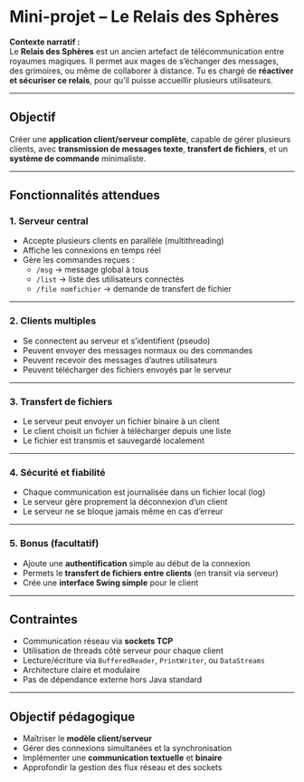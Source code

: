 # Mini-projet – Le Relais des Sphères

**Contexte narratif :**  
Le **Relais des Sphères** est un ancien artefact de télécommunication entre royaumes magiques. Il permet aux mages de s’échanger des messages, des grimoires, ou même de collaborer à distance. Tu es chargé de **réactiver et sécuriser ce relais**, pour qu’il puisse accueillir plusieurs utilisateurs.

---

## Objectif

Créer une **application client/serveur complète**, capable de gérer plusieurs clients, avec **transmission de messages texte**, **transfert de fichiers**, et un **système de commande** minimaliste.

---

## Fonctionnalités attendues

### 1. Serveur central
- Accepte plusieurs clients en parallèle (multithreading)
- Affiche les connexions en temps réel
- Gère les commandes reçues :
  - `/msg` → message global à tous
  - `/list` → liste des utilisateurs connectés
  - `/file nomfichier` → demande de transfert de fichier

---

### 2. Clients multiples
- Se connectent au serveur et s’identifient (pseudo)
- Peuvent envoyer des messages normaux ou des commandes
- Peuvent recevoir des messages d’autres utilisateurs
- Peuvent télécharger des fichiers envoyés par le serveur

---

### 3. Transfert de fichiers
- Le serveur peut envoyer un fichier binaire à un client
- Le client choisit un fichier à télécharger depuis une liste
- Le fichier est transmis et sauvegardé localement

---

### 4. Sécurité et fiabilité
- Chaque communication est journalisée dans un fichier local (log)
- Le serveur gère proprement la déconnexion d’un client
- Le serveur ne se bloque jamais même en cas d’erreur

---

### 5. Bonus (facultatif)
- Ajoute une **authentification** simple au début de la connexion
- Permets le **transfert de fichiers entre clients** (en transit via serveur)
- Crée une **interface Swing simple** pour le client

---

## Contraintes

- Communication réseau via **sockets TCP**
- Utilisation de threads côté serveur pour chaque client
- Lecture/écriture via `BufferedReader`, `PrintWriter`, ou `DataStreams`
- Architecture claire et modulaire
- Pas de dépendance externe hors Java standard

---

## Objectif pédagogique

- Maîtriser le **modèle client/serveur**
- Gérer des connexions simultanées et la synchronisation
- Implémenter une **communication textuelle** et **binaire**
- Approfondir la gestion des flux réseau et des sockets

